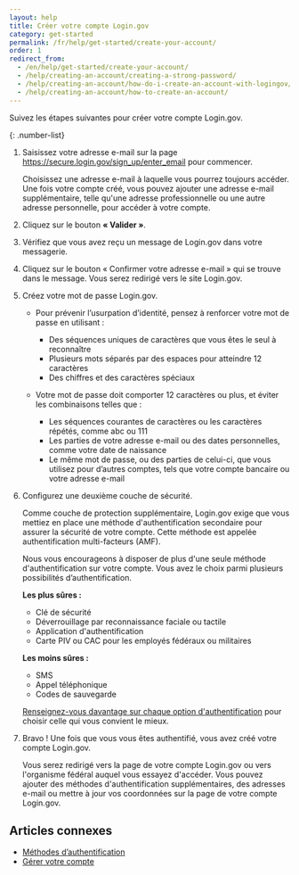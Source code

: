 ```yaml
---
layout: help 
title: Créer votre compte Login.gov 
category: get-started 
permalink: /fr/help/get-started/create-your-account/ 
order: 1 
redirect_from:
  - /en/help/get-started/create-your-account/
  - /help/creating-an-account/creating-a-strong-password/
  - /help/creating-an-account/how-do-i-create-an-account-with-logingov/
  - /help/creating-an-account/how-to-create-an-account/
---
```

Suivez les étapes suivantes pour créer votre compte Login.gov.

{: .number-list}

1. Saisissez votre adresse e-mail sur la page <https://secure.login.gov/sign_up/enter_email> pour commencer.
   
   Choisissez une adresse e-mail à laquelle vous pourrez toujours accéder. Une fois votre compte créé, vous pouvez ajouter une adresse e-mail supplémentaire, telle qu'une adresse professionnelle ou une autre adresse personnelle, pour accéder à votre compte.
2. Cliquez sur le bouton **« Valider »**.
3. Vérifiez que vous avez reçu un message de Login.gov dans votre messagerie.
4. Cliquez sur le bouton « Confirmer votre adresse e-mail » qui se trouve dans le message. Vous serez redirigé vers le site Login.gov.
5. Créez votre mot de passe Login.gov.
   
   * Pour prévenir l’usurpation d’identité, pensez à renforcer votre mot de passe en utilisant : 
     * Des séquences uniques de caractères que vous êtes le seul à reconnaître 
     * Plusieurs mots séparés par des espaces pour atteindre 12 caractères 
     * Des chiffres et des caractères spéciaux 
   
   * Votre mot de passe doit comporter 12 caractères ou plus, et éviter les combinaisons telles que :     
     * Les séquences courantes de caractères ou les caractères répétés, comme abc ou 111
     * Les parties de votre adresse e-mail ou des dates personnelles, comme votre date de naissance
     * Le même mot de passe, ou des parties de celui-ci, que vous utilisez pour d’autres comptes, tels que votre compte bancaire ou votre adresse e-mail
6. Configurez une deuxième couche de sécurité.
   
   Comme couche de protection supplémentaire, Login.gov exige que vous mettiez en place une méthode d'authentification secondaire pour assurer la sécurité de votre compte. Cette méthode est appelée authentification multi-facteurs (AMF).
   
   Nous vous encourageons à disposer de plus d'une seule méthode d'authentification sur votre compte. Vous avez le choix parmi plusieurs possibilités d’authentification.
   
   **Les plus sûres :**
   
   * Clé de sécurité
   * Déverrouillage par reconnaissance faciale ou tactile
   * Application d'authentification
   * Carte PIV ou CAC pour les employés fédéraux ou militaires
   
   **Les moins sûres :**
   
   * SMS
   * Appel téléphonique
   * Codes de sauvegarde
   
   [Renseignez-vous davantage sur chaque option d'authentification](/help/get-started/authentication-methods/) pour choisir celle qui vous convient le mieux.
7. Bravo ! Une fois que vous vous êtes authentifié, vous avez créé votre compte Login.gov.
   
   Vous serez redirigé vers la page de votre compte Login.gov ou vers l'organisme fédéral auquel vous essayez d'accéder. Vous pouvez ajouter des méthodes d'authentification supplémentaires, des adresses e-mail ou mettre à jour vos coordonnées sur la page de votre compte Login.gov.

## Articles connexes

* [Méthodes d’authentification](/help/get-started/authentication-methods/)
* [Gérer votre compte](/help/manage-your-account/overview/)